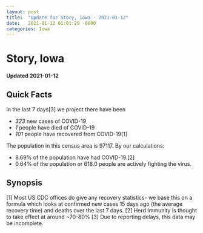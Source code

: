```yaml
---
layout: post
title:  "Update for Story, Iowa - 2021-01-12"
date:   2021-01-12 01:01:29 -0600
categories: Iowa
---
```


# Story, Iowa
#### Updated 2021-01-12

## Quick Facts

In the last 7 days[3] we project there have been
- *323* new cases of COVID-19
- *1* people have died of COVID-19
- *101* people have recovered from COVID-19[1]

The population in this census area is 97117. By our calculations:
- 8.69% of the population have had COVID-19.[2]
- 0.64% of the population or 618.0 people are actively fighting the virus.

## Synopsis




[1] Most US CDC offices do give any recovery statistics- we base this on a formula which looks at confirmed new cases
15 days ago (the average recovery time) and deaths over the last 7 days.
[2] Herd Immunity is thought to take effect at around ~70-80%
[3] Due to reporting delays, this data may be incomplete. 
    